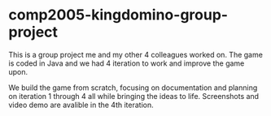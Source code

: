 # comp2005-kingdomino-group-project
This is a group project me and my other 4 colleagues worked on. The game is coded in Java and we had 4 iteration to work and improve the game upon. 

We build the game from scratch, focusing on documentation and planning on iteration 1 through 4 all while bringing the ideas to life. 
Screenshots and video demo are avalible in the 4th iteration.
